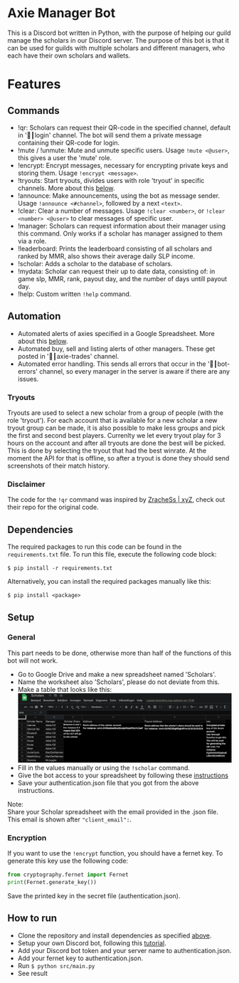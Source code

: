 # Axie Manager Bot
This is a Discord bot written in Python, with the purpose of helping our guild manage the scholars in our Discord server.
The purpose of this bot is that it can be used for guilds with multiple scholars and different managers, who each have their own scholars and wallets. 

# Features
## Commands
- !qr: Scholars can request their QR-code in the specified channel, default in '🤖┃login' channel. The bot will send them a private message containing their QR-code for login.
- !mute / !unmute: Mute and unmute specific users. Usage `!mute <@user>`, this gives a user the 'mute' role.
- !encrypt: Encrypt messages, necessary for encrypting private keys and storing them. Usage `!encrypt <message>`.
- !tryouts: Start tryouts, divides users with role 'tryout' in specific channels. More about this [below](#tryouts).
- !announce: Make announcements, using the bot as message sender. Usage `!announce <#channel>`, followed by a next `<text>`.
- !clear: Clear a number of messages. Usage `!clear <number>`, or `!clear <number> <@user>` to clear messages of specific user.
- !manager: Scholars can request information about their manager using this command. Only works if a scholar has manager assigned to them via a role.
- !leaderboard: Prints the leaderboard consisting of all scholars and ranked by MMR, also shows their average daily SLP income.
- !scholar: Adds a scholar to the database of scholars.
- !mydata: Scholar can request their up to date data, consisting of: in game slp, MMR, rank, payout day, and the number of days untill payout day.
- !help: Custom written `!help` command.

## Automation
- Automated alerts of axies specified in a Google Spreadsheet. More about this [below](#alerts).
- Automated buy, sell and listing alerts of other managers. These get posted in '🤝┃axie-trades' channel.
- Automated error handling. This sends all errors that occur in the '🐞┃bot-errors' channel, so every manager in the server is aware if there are any issues.

### Tryouts
Tryouts are used to select a new scholar from a group of people (with the role 'tryout'). For each account that is available for a new scholar a new tryout group can be made, it is also possible to make less groups and pick the first and second best players.
Currenlty we let every tryout play for 3 hours on the account and after all tryouts are done the best will be picked. This is done by selecting the tryout that had the best winrate. At the moment the API for that is offline, so after a tryout is done they should send screenshots of their match history.

### Disclaimer
The code for the `!qr` command was inspired by [ZracheSs | xyZ](https://github.com/ZracheSs-xyZ), check out their repo for the original code.

## Dependencies
The required packages to run this code can be found in the `requirements.txt` file. To run this file, execute the following code block:
```
$ pip install -r requirements.txt 
```
Alternatively, you can install the required packages manually like this:
```
$ pip install <package>
```

## Setup
### General
This part needs to be done, otherwise more than half of the functions of this bot will not work.
- Go to Google Drive and make a new spreadsheet named 'Scholars'.
- Name the worksheet also 'Scholars', please do not deviate from this.
- Make a table that looks like this:
![Scholars](https://github.com/StephanAkkerman/Axie_Manager_Bot/blob/main/img/scholars.png)
- Fill in the values manually or using the `!scholar` command.
- Give the bot access to your spreadsheet by following these [instructions](https://docs.gspread.org/en/latest/oauth2.html#for-bots-using-service-account)
- Save your authentication.json file that you got from the above instructions.

Note:\
Share your Scholar spreadsheet with the email provided in the .json file. This email is shown after `"client_email":`.

### Encryption
If you want to use the `!encrypt` function, you should have a fernet key. To generate this key use the following code:
```py
from cryptography.fernet import Fernet
print(Fernet.generate_key())
```
Save the printed key in the secret file (authentication.json).

## How to run
- Clone the repository and install dependencies as specified [above](#dependencies).
- Setup your own Discord bot, following this [tutorial](https://realpython.com/how-to-make-a-discord-bot-python/).
- Add your Discord bot token and your server name to authentication.json.
- Add your fernet key to authentication.json.
- Run `$ python src/main.py`
- See result
